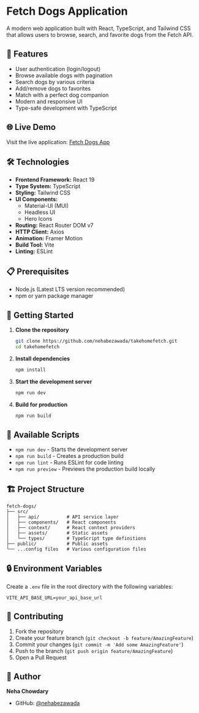 # Fetch Dogs Application

A modern web application built with React, TypeScript, and Tailwind CSS that allows users to browse, search, and favorite dogs from the Fetch API.

## 🚀 Features

- User authentication (login/logout)
- Browse available dogs with pagination
- Search dogs by various criteria
- Add/remove dogs to favorites
- Match with a perfect dog companion
- Modern and responsive UI
- Type-safe development with TypeScript

## 🌐 Live Demo

Visit the live application: [Fetch Dogs App](https://loquacious-dusk-0e6b46.netlify.app/login)

## 🛠️ Technologies

- **Frontend Framework:** React 19
- **Type System:** TypeScript
- **Styling:** Tailwind CSS
- **UI Components:** 
  - Material-UI (MUI)
  - Headless UI
  - Hero Icons
- **Routing:** React Router DOM v7
- **HTTP Client:** Axios
- **Animation:** Framer Motion
- **Build Tool:** Vite
- **Linting:** ESLint

## 📋 Prerequisites

- Node.js (Latest LTS version recommended)
- npm or yarn package manager

## 🚀 Getting Started

1. **Clone the repository**
   ```bash
   git clone https://github.com/nehabezawada/takehomefetch.git
   cd takehomefetch
   ```

2. **Install dependencies**
   ```bash
   npm install
   ```

3. **Start the development server**
   ```bash
   npm run dev
   ```

4. **Build for production**
   ```bash
   npm run build
   ```

## 📜 Available Scripts

- `npm run dev` - Starts the development server
- `npm run build` - Creates a production build
- `npm run lint` - Runs ESLint for code linting
- `npm run preview` - Previews the production build locally

## 🏗️ Project Structure

```
fetch-dogs/
├── src/
│   ├── api/          # API service layer
│   ├── components/   # React components
│   ├── context/      # React context providers
│   ├── assets/       # Static assets
│   └── types/        # TypeScript type definitions
├── public/           # Public assets
└── ...config files   # Various configuration files
```

## 🔒 Environment Variables

Create a `.env` file in the root directory with the following variables:
```env
VITE_API_BASE_URL=your_api_base_url
```

## 🤝 Contributing

1. Fork the repository
2. Create your feature branch (`git checkout -b feature/AmazingFeature`)
3. Commit your changes (`git commit -m 'Add some AmazingFeature'`)
4. Push to the branch (`git push origin feature/AmazingFeature`)
5. Open a Pull Request


## 👤 Author

**Neha Chowdary**
- GitHub: [@nehabezawada](https://github.com/nehabezawada)
